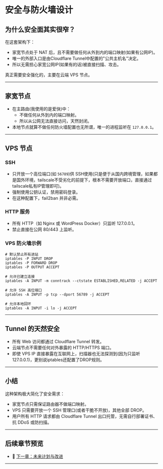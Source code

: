 # 安全与防火墙设计

## 为什么安全面其实很窄？

在这套架构下：
- 家宽节点处于 NAT 后，且不需要做任何从外到内的端口映射(如果有公网IP)。
- 唯一的外部入口是由Cloudflare Tunnel中配置的"公共主机名"决定。
- 所以无需担心家宽公网IP(如果有的话)被直接扫描、攻击。

真正需要安全强化的，主要在云端 VPS 节点。

---

## 家宽节点

- 在主路由(我使用的是爱快)中：
  - 不做任何从外到内的端口映射。
  - 所以从公网无法直接访问，天然封闭。
- 本地节点就算不做任何防火墙配置也无所谓，唯一的进程监听在 `127.0.0.1`。

---

## VPS 节点

### SSH
- 只开放一个高位端口(如 `56789`)供 SSH使用(只是便于从国内跨境管理，如果都是国外环境，tailscale不受劣化的前提下，根本不需要开放端口，直接通过tailscale私有IP管理即可)。
- 强制使用公钥认证，禁用密码登录。
- 在这种配置下，fail2ban 并非必需。

### HTTP 服务
- 所有 HTTP（如 Nginx 或 WordPress Docker）只监听 127.0.0.1。
- 禁止直接在公网 80/443 上监听。

### VPS 防火墙示例
```
# 默认禁止所有进站
iptables -P INPUT DROP
iptables -P FORWARD DROP
iptables -P OUTPUT ACCEPT

# 允许已建立连接
iptables -A INPUT -m conntrack --ctstate ESTABLISHED,RELATED -j ACCEPT

# 允许 SSH 高位端口
iptables -A INPUT -p tcp --dport 56789 -j ACCEPT

# 允许本地回环
iptables -A INPUT -i lo -j ACCEPT
```

---

## Tunnel 的天然安全
- 所有 Web 访问都通过 Cloudflare Tunnel 转发。
- 云端节点不需要任何对外暴露的 HTTP/HTTPS 端口。
- 即使 VPS IP 直接暴露在互联网上，扫描器也无法探测到(因为只监听127.0.0.1)，更别说iptables还配置了DROP规则。

---

## 小结
这种架构极大简化了安全需求：
- 家宽节点只需保证路由器不做端口映射。
- VPS 只需要开放一个 SSH 管理口(或者干脆不开放)，其他全部 DROP。
- 用户所有 HTTP 请求都由 Cloudflare Tunnel 出口托管，无需自行部署证书、抗 DDoS 或防扫描。

---

## 后续章节预览

- 📌 [下一章：未来计划与改进](./06-future-plans.md)

---
